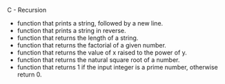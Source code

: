 C - Recursion
-  function that prints a string, followed by a new line.
-  function that prints a string in reverse.
- function that returns the length of a string.
- function that returns the factorial of a given number.
-  function that returns the value of x raised to the power of y.
- function that returns the natural square root of a number.
- function that returns 1 if the input integer is a prime number, otherwise return 0.

